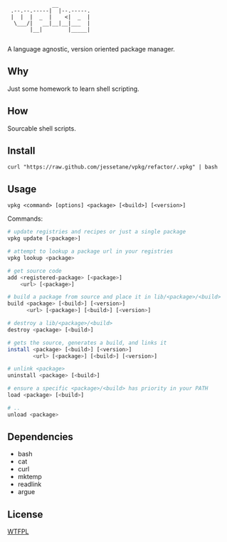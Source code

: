 ```
              __          
 .--.--.-----|  |--.-----.
 |  |  |  _  |    <|  _  |
  \___/|   __|__|__|___  |
       |__|        |_____|
	
```
A language agnostic, version oriented package manager.

## Why
Just some homework to learn shell scripting.

## How
Sourcable shell scripts.

## Install
`curl "https://raw.github.com/jessetane/vpkg/refactor/.vpkg" | bash`

## Usage
`vpkg <command> [options] <package> [<build>] [<version>]`  

Commands:  
```bash
# update registries and recipes or just a single package
vpkg update [<package>]

# attempt to lookup a package url in your registries
vpkg lookup <package>

# get source code
add <registered-package> [<package>]
    <url> [<package>]

# build a package from source and place it in lib/<package>/<build>
build <package> [<build>] [<version>]
      <url> [<package>] [<build>] [<version>]

# destroy a lib/<package>/<build>
destroy <package> [<build>]

# gets the source, generates a build, and links it
install <package> [<build>] [<version>]
        <url> [<package>] [<build>] [<version>]

# unlink <package>
uninstall <package> [<build>]

# ensure a specific <package>/<build> has priority in your PATH
load <package> [<build>]

# ..
unload <package>
```

## Dependencies
* bash  
* cat  
* curl  
* mktemp  
* readlink  
* argue  

## License
[WTFPL](http://www.wtfpl.net/txt/copying/)
